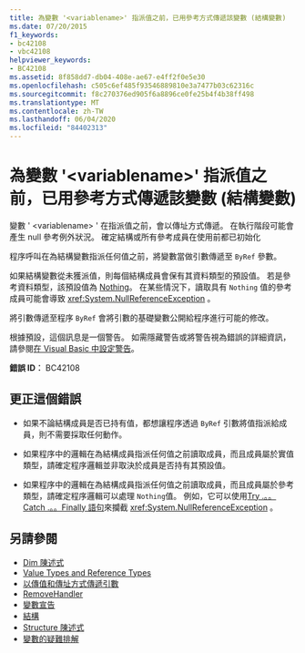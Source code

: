 ```yaml
---
title: 為變數 '<variablename>' 指派值之前，已用參考方式傳遞該變數 (結構變數)
ms.date: 07/20/2015
f1_keywords:
- bc42108
- vbc42108
helpviewer_keywords:
- BC42108
ms.assetid: 8f858dd7-db04-408e-ae67-e4ff2f0e5e30
ms.openlocfilehash: c505c6ef485f93546889810e3a7477b03c62316c
ms.sourcegitcommit: f8c270376ed905f6a8896ce0fe25b4f4b38ff498
ms.translationtype: MT
ms.contentlocale: zh-TW
ms.lasthandoff: 06/04/2020
ms.locfileid: "84402313"
---
```

# <a name="variable-variablename-is-passed-by-reference-before-it-has-been-assigned-a-value-structure-variable"></a>為變數 '\<variablename>' 指派值之前，已用參考方式傳遞該變數 (結構變數)
變數 ' \<variablename> ' 在指派值之前，會以傳址方式傳遞。 在執行階段可能會產生 null 參考例外狀況。 確定結構或所有參考成員在使用前都已初始化  
  
 程序呼叫在為結構變數指派任何值之前，將變數當做引數傳遞至 `ByRef` 參數。  
  
 如果結構變數從未獲派值，則每個結構成員會保有其資料類型的預設值。 若是參考資料類型，該預設值為 [Nothing](../language-reference/nothing.md)。 在某些情況下，讀取具有 `Nothing` 值的參考成員可能會導致 <xref:System.NullReferenceException> 。  
  
 將引數傳遞至程序 `ByRef` 會將引數的基礎變數公開給程序進行可能的修改。  
  
 根據預設，這個訊息是一個警告。 如需隱藏警告或將警告視為錯誤的詳細資訊，請參閱[在 Visual Basic 中設定警告](/visualstudio/ide/configuring-warnings-in-visual-basic)。  
  
 **錯誤 ID︰** BC42108  
  
## <a name="to-correct-this-error"></a>更正這個錯誤  
  
- 如果不論結構成員是否已持有值，都想讓程序透過 `ByRef` 引數將值指派給成員，則不需要採取任何動作。  
  
- 如果程序中的邏輯在為結構成員指派任何值之前讀取成員，而且成員屬於實值類型，請確定程序邏輯並非取決於成員是否持有其預設值。  
  
- 如果程序中的邏輯在為結構成員指派任何值之前讀取成員，而且成員屬於參考類型，請確定程序邏輯可以處理 `Nothing`值。 例如，它可以使用[Try .。。Catch .。。Finally 語句](../language-reference/statements/try-catch-finally-statement.md)來攔截 <xref:System.NullReferenceException> 。  
  
## <a name="see-also"></a>另請參閱

- [Dim 陳述式](../language-reference/statements/dim-statement.md)
- [Value Types and Reference Types](../programming-guide/language-features/data-types/value-types-and-reference-types.md)
- [以傳值和傳址方式傳遞引數](../programming-guide/language-features/procedures/passing-arguments-by-value-and-by-reference.md)
- [RemoveHandler](../language-reference/modifiers/byref.md)
- [變數宣告](../programming-guide/language-features/variables/variable-declaration.md)
- [結構](../programming-guide/language-features/data-types/structures.md)
- [Structure 陳述式](../language-reference/statements/structure-statement.md)
- [變數的疑難排解](../programming-guide/language-features/variables/troubleshooting-variables.md)
